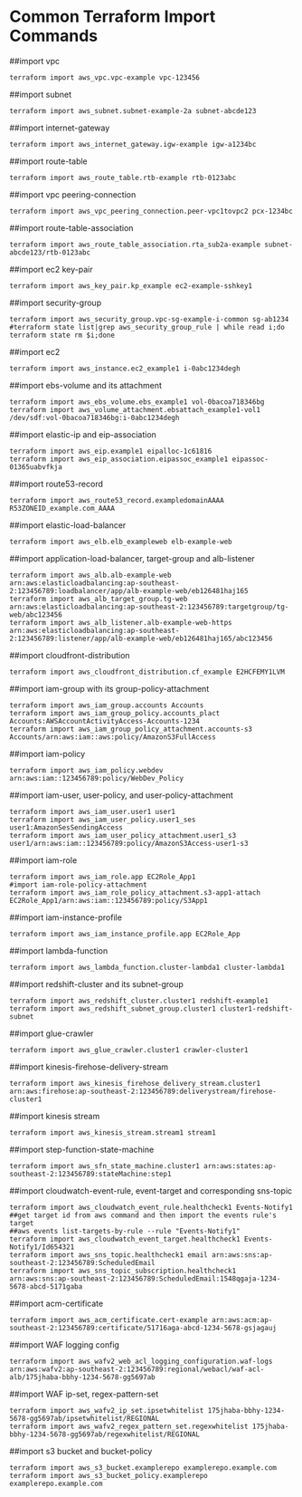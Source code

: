 # Common Terraform Import Commands

##import vpc
```
terraform import aws_vpc.vpc-example vpc-123456
```

##import subnet
```
terraform import aws_subnet.subnet-example-2a subnet-abcde123
```

##import internet-gateway
```
terraform import aws_internet_gateway.igw-example igw-a1234bc
```

##import route-table
```
terraform import aws_route_table.rtb-example rtb-0123abc
```

##import vpc peering-connection
```
terraform import aws_vpc_peering_connection.peer-vpc1tovpc2 pcx-1234bc
```

##import route-table-association
```
terraform import aws_route_table_association.rta_sub2a-example subnet-abcde123/rtb-0123abc
```

##import ec2 key-pair
```
terraform import aws_key_pair.kp_example ec2-example-sshkey1
```

##import security-group
```
terraform import aws_security_group.vpc-sg-example-i-common sg-ab1234
#terraform state list|grep aws_security_group_rule | while read i;do terraform state rm $i;done
```

##import ec2
```
terraform import aws_instance.ec2_example1 i-0abc1234degh
```

##import ebs-volume and its attachment
```
terraform import aws_ebs_volume.ebs_example1 vol-0bacoa718346bg
terraform import aws_volume_attachment.ebsattach_example1-vol1 /dev/sdf:vol-0bacoa718346bg:i-0abc1234degh
```

##import elastic-ip and eip-association
```
terraform import aws_eip.example1 eipalloc-1c61816
terraform import aws_eip_association.eipassoc_example1 eipassoc-01365uabvfkja
```

##import route53-record
```
terraform import aws_route53_record.exampledomainAAAA R53ZONEID_example.com_AAAA
```

##import elastic-load-balancer
```
terraform import aws_elb.elb_exampleweb elb-example-web
```

##import application-load-balancer, target-group and alb-listener
```
terraform import aws_alb.alb-example-web arn:aws:elasticloadbalancing:ap-southeast-2:123456789:loadbalancer/app/alb-example-web/eb126481haj165
terraform import aws_alb_target_group.tg-web arn:aws:elasticloadbalancing:ap-southeast-2:123456789:targetgroup/tg-web/abc123456
terraform import aws_alb_listener.alb-example-web-https arn:aws:elasticloadbalancing:ap-southeast-2:123456789:listener/app/alb-example-web/eb126481haj165/abc123456
```

##import cloudfront-distribution
```
terraform import aws_cloudfront_distribution.cf_example E2HCFEMY1LVM
```

##import iam-group with its group-policy-attachment
```
terraform import aws_iam_group.accounts Accounts
terraform import aws_iam_group_policy.accounts_plact Accounts:AWSAccountActivityAccess-Accounts-1234
terraform import aws_iam_group_policy_attachment.accounts-s3 Accounts/arn:aws:iam::aws:policy/AmazonS3FullAccess
```

##import iam-policy
```
terraform import aws_iam_policy.webdev arn:aws:iam::123456789:policy/WebDev_Policy
```

##import iam-user, user-policy, and user-policy-attachment
```
terraform import aws_iam_user.user1 user1
terraform import aws_iam_user_policy.user1_ses user1:AmazonSesSendingAccess
terraform import aws_iam_user_policy_attachment.user1_s3 user1/arn:aws:iam::123456789:policy/AmazonS3Access-user1-s3
```

##import iam-role
```
terraform import aws_iam_role.app EC2Role_App1
#import iam-role-policy-attachment
terraform import aws_iam_role_policy_attachment.s3-app1-attach EC2Role_App1/arn:aws:iam::123456789:policy/S3App1
```

##import iam-instance-profile
```
terraform import aws_iam_instance_profile.app EC2Role_App
```

##import lambda-function
```
terraform import aws_lambda_function.cluster-lambda1 cluster-lambda1
```

##import redshift-cluster and its subnet-group
```
terraform import aws_redshift_cluster.cluster1 redshift-example1
terraform import aws_redshift_subnet_group.cluster1 cluster1-redshift-subnet
```

##import glue-crawler
```
terraform import aws_glue_crawler.cluster1 crawler-cluster1
```

##import kinesis-firehose-delivery-stream
```
terraform import aws_kinesis_firehose_delivery_stream.cluster1 arn:aws:firehose:ap-southeast-2:123456789:deliverystream/firehose-cluster1
```

##import kinesis stream
```
terraform import aws_kinesis_stream.stream1 stream1
```

##import step-function-state-machine
```
terraform import aws_sfn_state_machine.cluster1 arn:aws:states:ap-southeast-2:123456789:stateMachine:step1
```

##import cloudwatch-event-rule, event-target and corresponding sns-topic
```
terraform import aws_cloudwatch_event_rule.healthcheck1 Events-Notify1
##get target id from aws command and then import the events rule's target
##aws events list-targets-by-rule --rule "Events-Notify1"
terraform import aws_cloudwatch_event_target.healthcheck1 Events-Notify1/Id654321
terraform import aws_sns_topic.healthcheck1 email arn:aws:sns:ap-southeast-2:123456789:ScheduledEmail
terraform import aws_sns_topic_subscription.healthcheck1 arn:aws:sns:ap-southeast-2:123456789:ScheduledEmail:1548qgaja-1234-5678-abcd-5171gaba
```

##import acm-certificate
```
terraform import aws_acm_certificate.cert-example arn:aws:acm:ap-southeast-2:123456789:certificate/51716aga-abcd-1234-5678-gsjagauj
```

##import WAF logging config
```
terraform import aws_wafv2_web_acl_logging_configuration.waf-logs arn:aws:wafv2:ap-southeast-2:123456789:regional/webacl/waf-acl-alb/175jhaba-bbhy-1234-5678-gg5697ab
```

##import WAF ip-set, regex-pattern-set
```
terraform import aws_wafv2_ip_set.ipsetwhitelist 175jhaba-bbhy-1234-5678-gg5697ab/ipsetwhitelist/REGIONAL
terraform import aws_wafv2_regex_pattern_set.regexwhitelist 175jhaba-bbhy-1234-5678-gg5697ab/regexwhitelist/REGIONAL
```

##import s3 bucket and bucket-policy
```
terraform import aws_s3_bucket.examplerepo examplerepo.example.com
terraform import aws_s3_bucket_policy.examplerepo examplerepo.example.com
```
